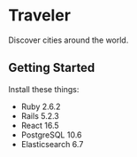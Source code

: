 # Traveler

Discover cities around the world. 

## Getting Started

Install these things:

* Ruby 2.6.2
* Rails 5.2.3
* React 16.5
* PostgreSQL 10.6
* Elasticsearch 6.7
